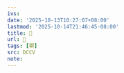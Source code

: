 ```yaml
---
ivs:
date: '2025-10-13T10:27:07+08:00'
lastmod: '2025-10-14T21:46:45-08:00'
title: 􃝇
url: 􃝇
tags: [鄩]
src: DCCV
note:
---
```

